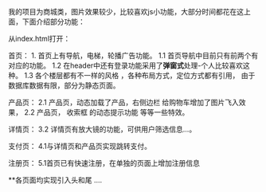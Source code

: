 
我的项目为商城类，图片效果较少，比较喜欢js小功能，大部分时间都花在这上面，下面介绍部分功能：

从index.html打开：

首页：
       1.  首页上有导航，电梯，轮播广告功能。
       1.1 首页导航中目前只有前两个有对应的功能。
       1.2 在header中还有登录功能采用了****弹窗式****处理-个人比较喜欢这种。
       1.3 各个楼层都有不一样的风格 ，各种布局方式，定位方式都有引用， 由于数据库数据有限，部分为静态页面。

产品页：
       2.1 产品页，动态加载了产品，右侧边栏 给购物车增加了图片飞入效果，
       2.2 产品页， 收索框 的动态提示功能 等等一些特效。

详情页：
       3.2 详情页有放大镜的功能，可供用户筛选信息...。

支付页：
      4.1与详情页和产品页实现跳转支付。

注册页：
      5.1首页已有快速注册，在单独的页面上增加注册信息

**各页面均实现引入头和尾
....